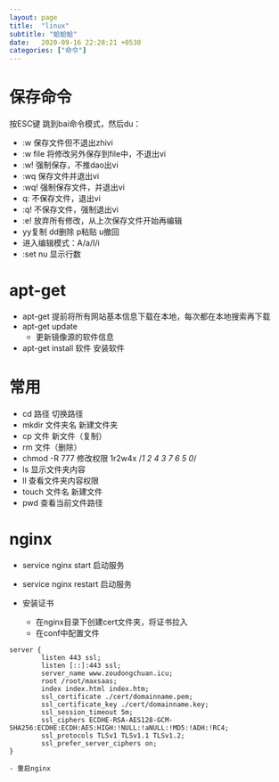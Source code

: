 ```yaml
---
layout: page
title:  "linux"
subtitle: "蛤蛤蛤"
date:   2020-09-16 22:28:21 +0530
categories: ["命令"]
---
```


# 保存命令

按ESC键 跳到bai命令模式，然后du：
- :w 保存文件但不退出zhivi
- :w file 将修改另外保存到file中，不退出vi
- :w! 强制保存，不推dao出vi
- :wq 保存文件并退出vi
- :wq! 强制保存文件，并退出vi
- q: 不保存文件，退出vi
- :q! 不保存文件，强制退出vi
- :e! 放弃所有修改，从上次保存文件开始再编辑
- yy复制 dd删除 p粘贴 u撤回
- 进入编辑模式：A/a/I/i
- :set nu 显示行数

# apt-get
- apt-get 提前将所有网站基本信息下载在本地，每次都在本地搜索再下载
- apt-get update 
    - 更新镜像源的软件信息
- apt-get install 软件 安装软件

# 常用
- cd 路径 切换路径
- mkdir 文件夹名 新建文件夹
- cp 文件 新文件（复制）
- rm 文件（删除）
- chmod -R 777 修改权限 1r2w4x /*1 2 4 3 7 6 5 0*/
- ls 显示文件夹内容
- ll 查看文件夹内容权限
- touch 文件名 新建文件
- pwd 查看当前文件路径

# nginx
- service nginx start 启动服务
- service nginx restart 启动服务

- 安装证书
    - 在nginx目录下创建cert文件夹，将证书拉入
    - 在conf中配置文件

```
server {
        listen 443 ssl;
        listen [::]:443 ssl;
        server_name www.zoudongchuan.icu;
        root /root/maxsaas;
        index index.html index.htm;
        ssl_certificate ./cert/domainname.pem;
        ssl_certificate_key ./cert/domainname.key;
        ssl_session_timeout 5m;
        ssl_ciphers ECDHE-RSA-AES128-GCM-SHA256:ECDHE:ECDH:AES:HIGH:!NULL:!aNULL:!MD5:!ADH:!RC4;
        ssl_protocols TLSv1 TLSv1.1 TLSv1.2;
        ssl_prefer_server_ciphers on;
}
```
    - 重启nginx

